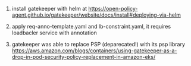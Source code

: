 1. install gatekeeper with helm at https://open-policy-agent.github.io/gatekeeper/website/docs/install#deploying-via-helm


2. apply req-anno-template.yaml and lb-constraint.yaml, it requires loadbacler service with  annotation

3. gatekeeper was able to replace PSP (deparecated!) with its psp library 
https://aws.amazon.com/blogs/containers/using-gatekeeper-as-a-drop-in-pod-security-policy-replacement-in-amazon-eks/